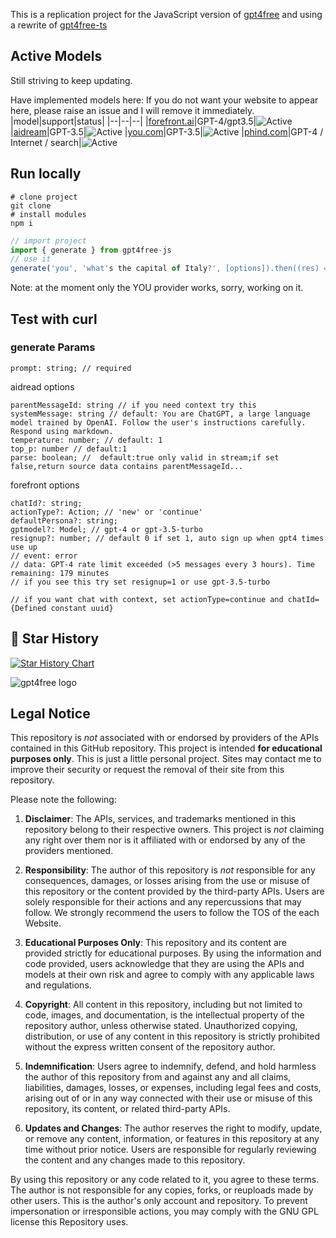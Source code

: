 This is a replication project for the JavaScript version of [gpt4free](https://github.com/xtekky/gpt4free) and using a rewrite of [gpt4free-ts](xiangsx/gpt4free-ts)

## Active Models

Still striving to keep updating.

Have implemented models here:
If you do not want your website to appear here, please raise an issue and I will remove it immediately.
|model|support|status|
|--|--|--|
|[forefront.ai](forefront.ai)|GPT-4/gpt3.5|![Active](https://img.shields.io/badge/Active-grey)
|[aidream](http://aidream.cloud)|GPT-3.5|![Active](https://img.shields.io/badge/Active-grey)
|[you.com](you.com)|GPT-3.5|![Active](https://img.shields.io/badge/Active-brightgreen)
|[phind.com](https://www.phind.com/)|GPT-4 / Internet / search|![Active](https://img.shields.io/badge/Active-grey)

## Run locally

```shell
# clone project
git clone
# install modules
npm i
```

```javascript
// import project
import { generate } from gpt4free-js
// use it
generate('you', 'what's the capital of Italy?', [options]).then((res) => console.log(res.text))
```

Note: at the moment only the YOU provider works, sorry, working on it.

## Test with curl

### generate Params

```
prompt: string; // required
```

aidread options

```
parentMessageId: string // if you need context try this
systemMessage: string // default: You are ChatGPT, a large language model trained by OpenAI. Follow the user's instructions carefully. Respond using markdown.
temperature: number; // default: 1
top_p: number // default:1
parse: boolean; //  default:true only valid in stream;if set false,return source data contains parentMessageId...
```

forefront options

```
chatId?: string;
actionType?: Action; // 'new' or 'continue'
defaultPersona?: string;
gptmodel?: Model; // gpt-4 or gpt-3.5-turbo
resignup?: number; // default 0 if set 1, auto sign up when gpt4 times use up
// event: error
// data: GPT-4 rate limit exceeded (>5 messages every 3 hours). Time remaining: 179 minutes
// if you see this try set resignup=1 or use gpt-3.5-turbo

// if you want chat with context, set actionType=continue and chatId={Defined constant uuid}
```

## 🌟 Star History

[![Star History Chart](https://api.star-history.com/svg?repos=thaon/gpt4free-js&type=Date)](https://star-history.com/#thaon/gpt4free-js&&type=Date)

<img alt="gpt4free logo" src="https://user-images.githubusercontent.com/98614666/233799515-1a7cb6a3-b17f-42c4-956d-8d2a0664466f.png">

## Legal Notice <a name="legal-notice"></a>

This repository is _not_ associated with or endorsed by providers of the APIs contained in this GitHub repository. This
project is intended **for educational purposes only**. This is just a little personal project. Sites may contact me to
improve their security or request the removal of their site from this repository.

Please note the following:

1. **Disclaimer**: The APIs, services, and trademarks mentioned in this repository belong to their respective owners.
   This project is _not_ claiming any right over them nor is it affiliated with or endorsed by any of the providers
   mentioned.

2. **Responsibility**: The author of this repository is _not_ responsible for any consequences, damages, or losses
   arising from the use or misuse of this repository or the content provided by the third-party APIs. Users are solely
   responsible for their actions and any repercussions that may follow. We strongly recommend the users to follow the
   TOS of the each Website.

3. **Educational Purposes Only**: This repository and its content are provided strictly for educational purposes. By
   using the information and code provided, users acknowledge that they are using the APIs and models at their own risk
   and agree to comply with any applicable laws and regulations.

4. **Copyright**: All content in this repository, including but not limited to code, images, and documentation, is the
   intellectual property of the repository author, unless otherwise stated. Unauthorized copying, distribution, or use
   of any content in this repository is strictly prohibited without the express written consent of the repository
   author.

5. **Indemnification**: Users agree to indemnify, defend, and hold harmless the author of this repository from and
   against any and all claims, liabilities, damages, losses, or expenses, including legal fees and costs, arising out of
   or in any way connected with their use or misuse of this repository, its content, or related third-party APIs.

6. **Updates and Changes**: The author reserves the right to modify, update, or remove any content, information, or
   features in this repository at any time without prior notice. Users are responsible for regularly reviewing the
   content and any changes made to this repository.

By using this repository or any code related to it, you agree to these terms. The author is not responsible for any
copies, forks, or reuploads made by other users. This is the author's only account and repository. To prevent
impersonation or irresponsible actions, you may comply with the GNU GPL license this Repository uses.
